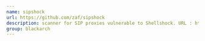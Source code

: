 ```yaml
---
name: sipshock
url: https://github.com/zaf/sipshock
description: scanner for SIP proxies vulnerable to Shellshock. URL : https://github.com/zaf/sipshock Groups : blackarch blackarch-scanner blackarch-voip
group: blackarch
---
```

